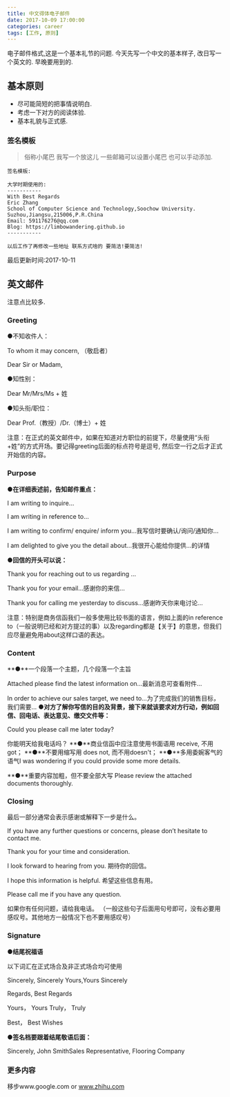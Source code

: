 ```yaml
---
title: 中文得体电子邮件
date: 2017-10-09 17:00:00
categories: career
tags: [工作, 原则]
---
```


电子邮件格式,这是一个基本礼节的问题. 今天先写一个中文的基本样子, 改日写一个英文的. 早晚要用到的.

## 基本原则

- 尽可能简短的把事情说明白.
- 考虑一下对方的阅读体验.
- 基本礼貌与正式感.

### 签名模板

> 俗称小尾巴 我写一个放这儿 一些邮箱可以设置小尾巴 也可以手动添加.

``` 
签名模板:

大学时期使用的:
-----------
With Best Regards
Eric Zhang
School of Computer Science and Technology,Soochow University.
Suzhou,Jiangsu,215006,P.R.China
Email: 591176276@qq.com
Blog: https://limbowandering.github.io
-----------

以后工作了再修改一些地址 联系方式啥的 要简洁!要简洁!
```

最后更新时间:2017-10-11

## 英文邮件

注意点比较多. 

### Greeting

●不知收件人：

  To whom it may concern, （敬启者）

  Dear Sir or Madam, 

●知性别：

  Dear Mr/Mrs/Ms + 姓

●知头衔/职位：

  Dear Prof.（教授）/Dr.（博士）+ 姓

注意：在正式的英文邮件中，如果在知道对方职位的前提下，尽量使用“头衔+姓”的方式开场。要记得greeting后面的标点符号是逗号, 然后空一行之后才正式开始信的内容。

### Purpose

**●在详细表述前，告知邮件重点：**

I am writing to inquire… 

I am writing in reference to… 

I am writing to confirm/ enquire/ inform you…我写信时要确认/询问/通知你…

I am delighted to give you the detail about…我很开心能给你提供…的详情

**●回信的开头可以说：**

Thank you for reaching out to us regarding …

Thank you for your email…感谢你的来信…

Thank you for calling me yesterday to discuss…感谢昨天你来电讨论…

注意：特别是商务信函我们一般多使用比较书面的语言，例如上面的in reference to（一般说明已经和对方提过的事）以及regarding都是【关于】的意思，但我们应尽量避免用about这样口语的表达。

### Content

**●**一个段落一个主题，几个段落一个主旨

Attached please find the latest information on…最新消息可查看附件…

In order to achieve our sales target, we need to…为了完成我们的销售目标，我们需要… **●对方了解你写信的目的及背景，接下来就该要求对方行动，例如回信、回电话、表达意见、缴交文件等：**

Could you please call me later today?

你能明天给我电话吗？
**●**商业信函中应注意使用书面语用 receive, 不用got；
**●**不要用缩写用 does not, 而不用doesn't；
**●**多用委婉客气的语气I was wondering if you could provide some more details.

**●**重要内容加粗，但不要全部大写 Please review the attached documents thoroughly.

### Closing

最后一部分通常会表示感谢或解释下一步是什么。

If you have any further questions or concerns, please don’t hesitate to contact me.

Thank you for your time and consideration.

I look forward to hearing from you.
期待你的回信。

I hope this information is helpful.
希望这些信息有用。

Please call me if you have any question.

如果你有任何问题，请给我电话。
（一般这些句子后面用句号即可，没有必要用感叹号。其他地方一般情况下也不要用感叹号）

### Signature

●**结尾祝福语**

以下词汇在正式场合及非正式场合均可使用

Sincerely, Sincerely Yours,Yours Sincerely

Regards, Best Regards

Yours， Yours Truly， Truly

Best， Best Wishes

●**签名档要跟着结尾敬语后面：**

Sincerely,
John SmithSales Representative,
Flooring Company

### 更多内容

移步www.google.com or www.zhihu.com



### 